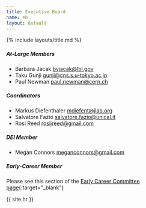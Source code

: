 ```yaml
---
title: Executive Board
name: eb
layout: default
---
```


{% include layouts/title.md %}


##### At-Large Members
* Barbara Jacak <bvjacak@lbl.gov>
* Taku Gunji <gunji@cns.s.u-tokyo.ac.jp>
* Paul Newman <paul.newman@cern.ch>

##### Coordinators
* Markus Diefenthaler <mdiefent@jlab.org>
* Salvatore Fazio <salvatore.fazio@unical.it>
* Rosi Reed <rosijreed@gmail.com>

##### DEI Member
* Megan Connors <meganconnors@gmail.com>

##### Early-Career Member
Please see this section of the [Early Career Committee page](/collaboration/early.html#eb){:target="_blank"}




{{ site.hr }}

